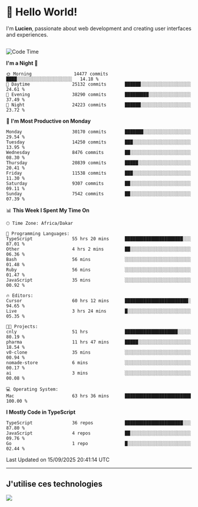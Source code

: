 # 👋 Hello World!

I'm **Lucien**, passionate about web development and creating user interfaces and experiences.

##

<!--START_SECTION:waka-->
![Code Time](http://img.shields.io/badge/Code%20Time-3%2C753%20hrs%203%20mins-blue)

**I'm a Night 🦉** 

```text
🌞 Morning                14477 commits       ████░░░░░░░░░░░░░░░░░░░░░   14.18 % 
🌆 Daytime                25132 commits       ██████░░░░░░░░░░░░░░░░░░░   24.61 % 
🌃 Evening                38290 commits       █████████░░░░░░░░░░░░░░░░   37.49 % 
🌙 Night                  24223 commits       ██████░░░░░░░░░░░░░░░░░░░   23.72 % 
```
📅 **I'm Most Productive on Monday** 

```text
Monday                   30170 commits       ███████░░░░░░░░░░░░░░░░░░   29.54 % 
Tuesday                  14250 commits       ███░░░░░░░░░░░░░░░░░░░░░░   13.95 % 
Wednesday                8476 commits        ██░░░░░░░░░░░░░░░░░░░░░░░   08.30 % 
Thursday                 20839 commits       █████░░░░░░░░░░░░░░░░░░░░   20.41 % 
Friday                   11538 commits       ███░░░░░░░░░░░░░░░░░░░░░░   11.30 % 
Saturday                 9307 commits        ██░░░░░░░░░░░░░░░░░░░░░░░   09.11 % 
Sunday                   7542 commits        ██░░░░░░░░░░░░░░░░░░░░░░░   07.39 % 
```


📊 **This Week I Spent My Time On** 

```text
🕑︎ Time Zone: Africa/Dakar

💬 Programming Languages: 
TypeScript               55 hrs 20 mins      ██████████████████████░░░   87.01 % 
Other                    4 hrs 2 mins        ██░░░░░░░░░░░░░░░░░░░░░░░   06.36 % 
Bash                     56 mins             ░░░░░░░░░░░░░░░░░░░░░░░░░   01.48 % 
Ruby                     56 mins             ░░░░░░░░░░░░░░░░░░░░░░░░░   01.47 % 
JavaScript               35 mins             ░░░░░░░░░░░░░░░░░░░░░░░░░   00.92 % 

🔥 Editors: 
Cursor                   60 hrs 12 mins      ████████████████████████░   94.65 % 
Live                     3 hrs 24 mins       █░░░░░░░░░░░░░░░░░░░░░░░░   05.35 % 

🐱‍💻 Projects: 
cnly                     51 hrs              ████████████████████░░░░░   80.19 % 
pharma                   11 hrs 47 mins      █████░░░░░░░░░░░░░░░░░░░░   18.54 % 
v0-clone                 35 mins             ░░░░░░░░░░░░░░░░░░░░░░░░░   00.94 % 
nomade-store             6 mins              ░░░░░░░░░░░░░░░░░░░░░░░░░   00.17 % 
ai                       3 mins              ░░░░░░░░░░░░░░░░░░░░░░░░░   00.08 % 

💻 Operating System: 
Mac                      63 hrs 36 mins      █████████████████████████   100.00 % 
```

**I Mostly Code in TypeScript** 

```text
TypeScript               36 repos            ██████████████████████░░░   87.80 % 
JavaScript               4 repos             ██░░░░░░░░░░░░░░░░░░░░░░░   09.76 % 
Go                       1 repo              █░░░░░░░░░░░░░░░░░░░░░░░░   02.44 % 
```




 Last Updated on 15/09/2025 20:41:14 UTC
<!--END_SECTION:waka-->
---

## J'utilise ces technologies

<p align="left">
  <a href="https://skillicons.dev">
    <img src="https://skillicons.dev/icons?i=ts,js,go,ruby,css,scss,tailwind,react,vite,nextjs,docker,figma,ableton" />
  </a>
</p>

